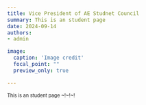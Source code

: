 ```yaml
---
title: Vice President of AE Studnet Council
summary: This is an student page
date: 2024-09-14
authors: 
- admin

image:
  caption: 'Image credit'
  focal_point: ""
  preview_only: true

---
```

<span style="font-size:80%">
This is an student page ~!~!~!
</span>

